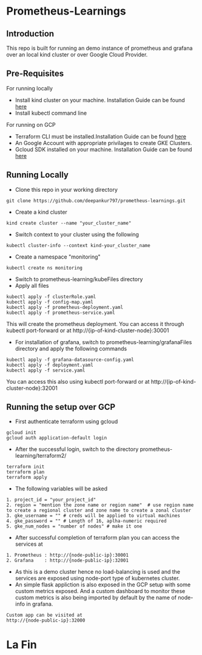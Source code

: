 # Prometheus-Learnings

## Introduction

This repo is built for running an demo instance of prometheus and grafana over an local kind cluster or over Google Cloud Provider. 

## Pre-Requisites

For running locally

- Install kind cluster on your machine. Installation Guide can be found [here](https://kind.sigs.k8s.io/docs/user/quick-start/#installation)
- Install kubectl command line

For running on GCP

- Terraform CLI must be installed.Installation Guide can be found [here](https://learn.hashicorp.com/tutorials/terraform/install-cli)
- An Google Account with appropriate privilages to create GKE Clusters.
- Gcloud SDK installed on your machine. Installation Guide can be found [here](https://cloud.google.com/sdk/docs/install)


## Running Locally

- Clone this repo in your working directory
```
git clone https://github.com/deepankur797/prometheus-learnings.git
```
- Create a kind cluster
```
kind create cluster --name "your_cluster_name"
```
- Switch context to your cluster using the following
```
kubectl cluster-info --context kind-your_cluster_name
```
- Create a namespace "monitoring"
```
kubectl create ns monitoring
```
- Switch to prometheus-learning/kubeFiles directory
- Apply all files 
```
kubectl apply -f clusterRole.yaml
kubectl apply -f config-map.yaml
kubectl apply -f prometheus-deployment.yaml
kubectl apply -f prometheus-service.yaml
```

This will create the prometheus deployment. You can access it through kubectl port-forward or at http://{ip-of-kind-cluster-node}:30001


- For installation of grafana, switch to prometheus-learning/grafanaFiles directory and apply the following commands
```
kubectl apply -f grafana-datasource-config.yaml
kubectl apply -f deployment.yaml
kubectl apply -f service.yaml
```

You can access this also using kubectl port-forward or at http://{ip-of-kind-cluster-node}:32001


## Running the setup over GCP

- First authenticate terraform using gcloud 
```
gcloud init
gcloud auth application-default login
```
- After the successful login, switch to the directory prometheus-learning/terraform2/
```
terraform init
terraform plan
terraform apply
```
- The following variables will be asked
```
1. project_id = "your_project_id"
2. region = "mention the zone name or region name"  # use region name to create a regional cluster and zone name to create a zonal cluster 
3. gke_username = "" # creds will be applied to virtual machines
4. gke_password = "" # Length of 16, aplha-numeric required
5. gke_num_nodes = "number of nodes" # make it one 
```
- After successful completion of terraform plan you can access the services at 

```
1. Prometheus : http://{node-public-ip}:30001
2. Grafana    : http://{node-public-ip}:32001
```
- As this is a demo cluster hence no load-balancing is used and the services are exposed using node-port type of kubernetes cluster. 
- An simple flask appliction is also exposed in the GCP setup with some custom metrics exposed. And a custom dashboard to monitor these custom metrics is also being imported by default by the name of node-info in grafana.

```
Custom app can be visited at
http://{node-public-ip}:32000
```

# La Fin
